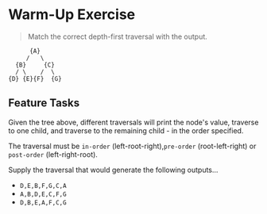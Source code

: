 # Warm-Up Exercise

> Match the correct depth-first traversal with the output.

```text
      {A}
     /   \
  {B}     {C}
  / \    /  \
{D} {E}{F}  {G}
```

## Feature Tasks

Given the tree above, different traversals will print the node's value, traverse to one child, and traverse to the remaining child - in the order specified.

The traversal must be `in-order` (left-root-right),`pre-order` (root-left-right) or `post-order` (left-right-root).

Supply the traversal that would generate the following outputs...

- `D,E,B,F,G,C,A`
- `A,B,D,E,C,F,G`
- `D,B,E,A,F,C,G`
